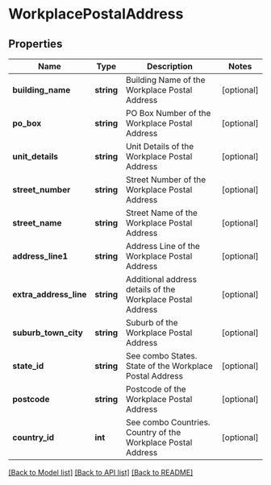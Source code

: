 # WorkplacePostalAddress

## Properties
Name | Type | Description | Notes
------------ | ------------- | ------------- | -------------
**building_name** | **string** | Building Name of the Workplace Postal Address | [optional] 
**po_box** | **string** | PO Box Number of the Workplace Postal Address | [optional] 
**unit_details** | **string** | Unit Details of the Workplace Postal Address | [optional] 
**street_number** | **string** | Street Number of the Workplace Postal Address | [optional] 
**street_name** | **string** | Street Name of the Workplace Postal Address | [optional] 
**address_line1** | **string** | Address Line of the Workplace Postal Address | [optional] 
**extra_address_line** | **string** | Additional address details of the Workplace Postal Address | [optional] 
**suburb_town_city** | **string** | Suburb of the Workplace Postal Address | [optional] 
**state_id** | **string** | See combo States. State of the Workplace Postal Address | [optional] 
**postcode** | **string** | Postcode of the Workplace Postal Address | [optional] 
**country_id** | **int** | See combo Countries. Country of the Workplace Postal Address | [optional] 

[[Back to Model list]](../../README.md#documentation-for-models) [[Back to API list]](../../README.md#documentation-for-api-endpoints) [[Back to README]](../../README.md)

